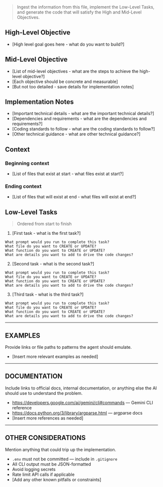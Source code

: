 

> Ingest the information from this file, implement the Low-Level Tasks, and generate the code that will satisfy the High and Mid-Level Objectives.

## High-Level Objective

- [High level goal goes here - what do you want to build?]

## Mid-Level Objective

- [List of mid-level objectives - what are the steps to achieve the high-level objective?]
- [Each objective should be concrete and measurable]
- [But not too detailed - save details for implementation notes]

## Implementation Notes

- [Important technical details - what are the important technical details?]
- [Dependencies and requirements - what are the dependencies and requirements?]
- [Coding standards to follow - what are the coding standards to follow?]
- [Other technical guidance - what are other technical guidance?]

## Context

### Beginning context
<!--
Optional: List files/folders that already exist in the codebase BEFORE this feature.
Helpful for preventing overwrites or duplication.

✅ Use when editing existing modules
❌ Skip for small new features or prototypes
-->

- [List of files that exist at start - what files exist at start?]

### Ending context
<!--
Optional: List expected files/folders AFTER the feature is implemented.
This helps Gemini CLI generate the correct file structure and placement.

✅ Use when you want full control over output structure
❌ Skip if you're okay with the CLI inferring structure
-->

- [List of files that will exist at end - what files will exist at end?]

## Low-Level Tasks

> Ordered from start to finish

1. [First task - what is the first task?]

```
What prompt would you run to complete this task?
What file do you want to CREATE or UPDATE?
What function do you want to CREATE or UPDATE?
What are details you want to add to drive the code changes?
```

2. [Second task - what is the second task?]

```
What prompt would you run to complete this task?
What file do you want to CREATE or UPDATE?
What function do you want to CREATE or UPDATE?
What are details you want to add to drive the code changes?
```

3. [Third task - what is the third task?]

```
What prompt would you run to complete this task?
What file do you want to CREATE or UPDATE?
What function do you want to CREATE or UPDATE?
What are details you want to add to drive the code changes?
```


---

## EXAMPLES

Provide links or file paths to patterns the agent should emulate.

- [Insert more relevant examples as needed]

---

## DOCUMENTATION

Include links to official docs, internal documentation, or anything else the AI should use to understand the problem.

- https://developers.google.com/ai/gemini/cli#commands — Gemini CLI reference
- https://docs.python.org/3/library/argparse.html — argparse docs
- [Insert more references as needed]

---

## OTHER CONSIDERATIONS

Mention anything that could trip up the implementation.

- `.env` must not be committed — include in `.gitignore`
- All CLI output must be JSON-formatted
- Avoid logging secrets
- Rate limit API calls if applicable
- [Add any other known pitfalls or constraints]





